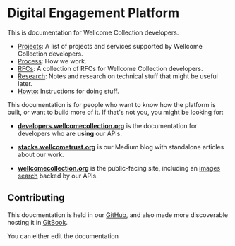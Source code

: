 # Digital Engagement Platform

This is documentation for Wellcome Collection developers. 

* [Projects](projects/README.md): A list of projects and services supported by Wellcome Collection developers.
* [Process](process.md): How we work.
* [RFCs](rfcs): A collection of RFCs for Wellcome Collection developers.
* [Research](research): Notes and research on technical stuff that might be useful later.
* [Howto](howto): Instructions for doing stuff.

This documentation is for people who want to know how the platform is built, or want to build more of it.
If that's not you, you might be looking for:

-   [**developers.wellcomecollection.org**][devs] is the documentation for developers who are **using** our APIs.

-   [**stacks.wellcometrust.org**][stacks] is our Medium blog with standalone articles about our work.

-   [**wellcomecollection.org**][wc] is the public-facing site, including an [images search][works] backed by our APIs.

[platform]: https://github.com/wellcometrust/platform
[devs]: https://developers.wellcomecollection.org/
[stacks]: https://stacks.wellcomecollection.org/
[wc]: https://wellcomecollection.org/
[works]: https://wellcomecollection.org/works

## Contributing

This doucmentation is held in our [GitHub][github repo], and also made more discoverable hosting it in [GitBook][gitbook].

You can either edit the documentation

[gitbook]: https://docs.wellcomecollection.org/developers
[github repo]: https://github.com/wellcomecollection/docs
